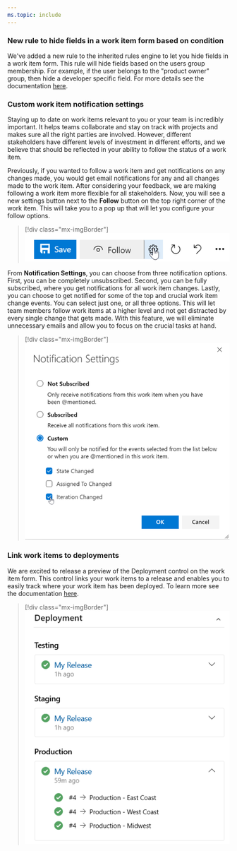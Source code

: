 ```yaml
---
ms.topic: include
---
```


### New rule to hide fields in a work item form based on condition 

We've added a new rule to the inherited rules engine to let you hide fields in a work item form. This rule will hide fields based on the users group membership. For example, if the user belongs to the "product owner" group, then hide a developer specific field. For more details see the documentation [here](https://docs.microsoft.com/en-us/azure/devops/organizations/settings/work/custom-rules?view=azure-devops).

### Custom work item notification settings

Staying up to date on work items relevant to you or your team is incredibly important. It helps teams collaborate and stay on track with projects and makes sure all the right parties are involved. However, different stakeholders have different levels of investment in different efforts, and we believe that should be reflected in your ability to follow the status of a work item. 

Previously, if you wanted to follow a work item and get notifications on any changes made, you would get email notifications for any and all changes made to the work item. After considering your feedback, we are making following a work item more flexible for all stakeholders. Now, you will see a new settings button next to the **Follow** button on the top right corner of the work item. This will take you to a pop up that will let you configure your follow options.

> [!div class="mx-imgBorder"]
> ![Badge](../../_img/158_04.png)

From **Notification Settings**, you can choose from three notification options. First, you can be completely unsubscribed. Second, you can be fully subscribed, where you get notifications for all work item changes. Lastly, you can choose to get notified for some of the top and crucial work item change events. You can select just one, or all three options. This will let team members follow work items at a higher level and not get distracted by every single change that gets made. With this feature, we will eliminate unnecessary emails and allow you to focus on the crucial tasks at hand.

> [!div class="mx-imgBorder"]
> ![Badge](../../_img/158_05.png)

### Link work items to deployments

We are excited to release a preview of the Deployment control on the work item form. This control links your work items to a release and enables you to easily track where your work item has been deployed. To learn more see the documentation [here](https://docs.microsoft.com/en-us/azure/devops/boards/work-items/work-item-deployments-control?view=azure-devops).

> [!div class="mx-imgBorder"]
> ![Badge](../../_img/158_14.png)
